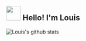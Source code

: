 <h2><img src="https://emojis.slackmojis.com/emojis/images/1597609813/10031/60fps_parrot.gif?1597609813" width="40"/> Hello! I'm Louis</h2>

![Louis's github stats](https://github-readme-stats.vercel.app/api?username=louisdtt&show_icons=true&theme=dark)
